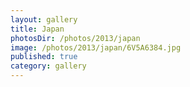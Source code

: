```yaml
---
layout: gallery
title: Japan
photosDir: /photos/2013/japan
image: /photos/2013/japan/6V5A6384.jpg
published: true
category: gallery
---
```


